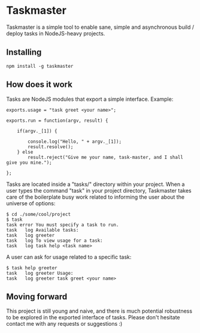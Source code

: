 # Taskmaster

Taskmaster is a simple tool to enable sane, simple and asynchronous build / deploy tasks in NodeJS-heavy projects.

## Installing

    npm install -g taskmaster

## How does it work

Tasks are NodeJS modules that export a simple interface. Example:

    exports.usage = "task greet <your name>";

    exports.run = function(argv, result) {

        if(argv._[1]) {

            console.log("Hello, " + argv._[1]);
            result.resolve();
        } else
            result.reject("Give me your name, task-master, and I shall give you mine.");
        
    };

Tasks are located inside a "tasks/" directory within your project. When a user types the command "task" in your project directory, Taskmaster takes care of the boilerplate busy work related to informing the user about the universe of options:

    $ cd ./some/cool/project
    $ task
    task error You must specify a task to run.
    task   log Available tasks:
    task   log greeter
    task   log To view usage for a task:
    task   log task help <task name>  

A user can ask for usage related to a specific task:

    $ task help greeter
    task   log greeter Usage:
    task   log greeter task greet <your name>

## Moving forward

This project is still young and naive, and there is much potential robustness to be explored in the exported interface of tasks. Please don't hesitate contact me with any requests or suggestions :)

